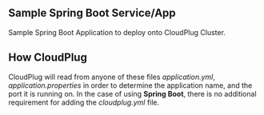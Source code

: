 ## Sample Spring Boot Service/App

Sample Spring Boot Application to deploy onto CloudPlug Cluster. 





## How CloudPlug 
CloudPlug will read from anyone of these files *application.yml*, *application.properties* in order to determine the application name, and the port it is running on. In the case of using **Spring Boot**, there is no additional requirement for adding the *cloudplug.yml* file.